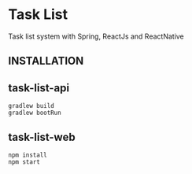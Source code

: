 # Task List

Task list system with Spring, ReactJs and ReactNative

INSTALLATION
------------
 
 ## task-list-api
    gradlew build
    gradlew bootRun

## task-list-web
    npm install
    npm start
    
